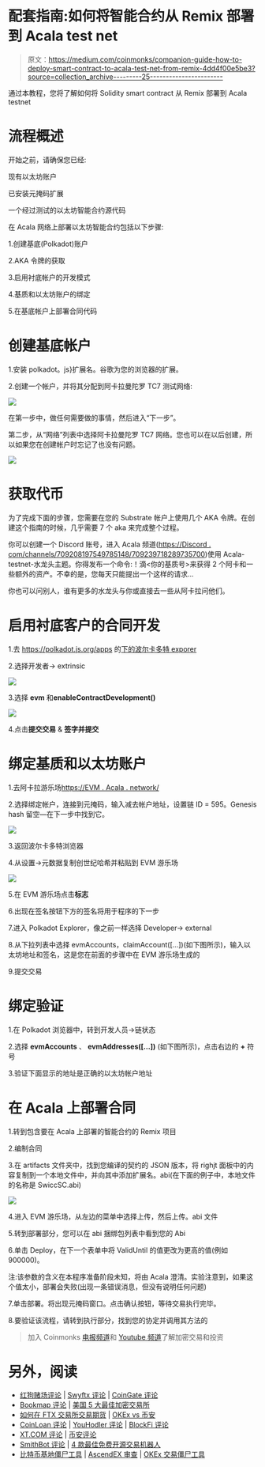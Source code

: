 # 配套指南:如何将智能合约从 Remix 部署到 Acala test net

> 原文：<https://medium.com/coinmonks/companion-guide-how-to-deploy-smart-contract-to-acala-test-net-from-remix-4dd4f00e5be3?source=collection_archive---------25----------------------->

通过本教程，您将了解如何将 Solidity smart contract 从 Remix 部署到 Acala testnet

# 流程概述

开始之前，请确保您已经:

现有以太坊账户

已安装元掩码扩展

一个经过测试的以太坊智能合约源代码

在 Acala 网络上部署以太坊智能合约包括以下步骤:

1.创建基底(Polkadot)账户

2.AKA 令牌的获取

3.启用衬底帐户的开发模式

4.基质和以太坊账户的绑定

5.在基底帐户上部署合同代码

# 创建基底帐户

1.安装 polkadot。js}扩展名。谷歌为您的浏览器的扩展。

2.创建一个帐户，并将其分配到阿卡拉曼陀罗 TC7 测试网络:

![](img/13e9a47adcd556876d259b1c58da8a31.png)

在第一步中，做任何需要做的事情，然后进入“下一步”。

第二步，从“网络”列表中选择阿卡拉曼陀罗 TC7 网络。您也可以在以后创建，所以如果您在创建帐户时忘记了也没有问题。

![](img/dd1d51406d06afd0922f8f7ecb142462.png)

# 获取代币

为了完成下面的步骤，您需要在您的 Substrate 帐户上使用几个 AKA 令牌。在创建这个指南的时候，几乎需要 7 个 aka 来完成整个过程。

你可以创建一个 Discord 账号，进入 Acala 频道([https://Discord . com/channels/709208197549785148/709239718289735700](https://discord.com/channels/709208197549785148/709239718289735700))使用 Acala-testnet-水龙头主题。你得发布一个命令:！滴<你的基质号>来获得 2 个阿卡和一些额外的资产。不幸的是，您每天只能提出一个这样的请求…

你也可以问别人，谁有更多的水龙头与你或直接去一些从阿卡拉问他们。

# 启用衬底客户的合同开发

1.去 https://polkadot.js.org/apps 的[下的波尔卡多特 exporer](https://polkadot.js.org/apps)

2.选择开发者-> extrinsic

![](img/2f30f4674af3ba6fe43c3c84545ce953.png)

3.选择 **evm** 和**enableContractDevelopment()**

![](img/da52c0bddedd7b25ec70679be47624b2.png)

4.点击**提交交易** & **签字并提交**

# 绑定基质和以太坊账户

1.去阿卡拉游乐场[https://EVM . Acala . network/](https://evm.acala.network/)

2.选择绑定帐户，连接到元掩码，输入减去帐户地址，设置链 ID = 595。Genesis hash 留空—在下一步中找到它。

![](img/062612a11521ffd2d946769eac12147a.png)

3.返回波尔卡多特浏览器

4.从设置->元数据复制创世纪哈希并粘贴到 EVM 游乐场

![](img/ff8778dcd10be203ba74fa799e38d1d3.png)

5.在 EVM 游乐场点击**标志**

6.出现在签名按钮下方的签名将用于程序的下一步

7.进入 Polkadot Explorer，像之前一样选择 Developer-> external

8.从下拉列表中选择 evmAccounts，claimAccount([…])(如下图所示)，输入以太坊地址和签名，这是您在前面的步骤中在 EVM 游乐场生成的

9.提交交易

# 绑定验证

1.在 Polkadot 浏览器中，转到开发人员->链状态

2.选择 **evmAccounts** 、 **evmAddresses([…])** (如下图所示)，点击右边的 **+** 符号

3.验证下面显示的地址是正确的以太坊帐户地址

# 在 Acala 上部署合同

1.转到包含要在 Acala 上部署的智能合约的 Remix 项目

2.编制合同

3.在 artifacts 文件夹中，找到您编译的契约的 JSON 版本，将 righjt 面板中的内容复制到一个本地文件中，并向其中添加扩展名。abi(在下面的例子中，本地文件的名称是 SwiccSC.abi)

![](img/5d9dc55e7382c5134cf830bf14a17804.png)

4.进入 EVM 游乐场，从左边的菜单中选择上传，然后上传。abi 文件

5.转到部署部分，您可以在 abi 捆绑包列表中看到您的 Abi

6.单击 Deploy，在下一个表单中将 ValidUntil 的值更改为更高的值(例如 900000)。

注:该参数的含义在本程序准备阶段未知，将由 Acala 澄清。实验注意到，如果这个值太小，部署会失败(出现一条错误消息，但没有说明任何问题)

7.单击部署。将出现元掩码窗口。点击确认按钮，等待交易执行完毕。

8.要验证该流程，请转到执行部分，找到您的协定并调用其方法的

> 加入 Coinmonks [电报频道](https://t.me/coincodecap)和 [Youtube 频道](https://www.youtube.com/c/coinmonks/videos)了解加密交易和投资

# 另外，阅读

*   [红狗赌场评论](https://coincodecap.com/red-dog-casino-review) | [Swyftx 评论](https://coincodecap.com/swyftx-review) | [CoinGate 评论](https://coincodecap.com/coingate-review)
*   [Bookmap 评论](https://coincodecap.com/bookmap-review-2021-best-trading-software) | [美国 5 大最佳加密交易所](https://coincodecap.com/crypto-exchange-usa)
*   [如何在 FTX 交易所交易期货](https://coincodecap.com/ftx-futures-trading) | [OKEx vs 币安](https://coincodecap.com/okex-vs-binance)
*   [CoinLoan 评论](https://coincodecap.com/coinloan-review) | [YouHodler 评论](/coinmonks/youhodler-4-easy-ways-to-make-money-98969b9689f2) | [BlockFi 评论](https://coincodecap.com/blockfi-review)
*   [XT.COM 评论](https://coincodecap.com/profittradingapp-for-binance) | [币安评论](https://coincodecap.com/xt-com-review)
*   [SmithBot 评论](https://coincodecap.com/smithbot-review) | [4 款最佳免费开源交易机器人](https://coincodecap.com/free-open-source-trading-bots)
*   [比特币基地僵尸工具](/coinmonks/coinbase-bots-ac6359e897f3) | [AscendEX 审查](/coinmonks/ascendex-review-53e829cf75fa) | [OKEx 交易僵尸工具](/coinmonks/okex-trading-bots-234920f61e60)